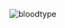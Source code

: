 ![bloodtype](https://github.com/lipesanmartin/android-app-bloodtypes-donors/assets/111216478/6f2c007a-fcd4-43fd-aa23-2917d6b07e5f)
